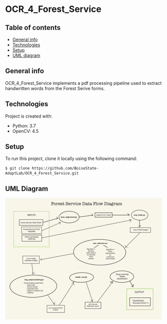 # OCR_4_Forest_Service

## Table of contents
* [General info](#general-info)
* [Technologies](#technologies)
* [Setup](#setup)
* [UML diagram](#UML-diagram)

## General info
OCR_4_Forest_Service implements a pdf processing pipeline used to extract handwritten words from the Forest Serive forms. 
	
## Technologies
Project is created with:
* Python: 3.7
* OpenCV: 4.5
	
## Setup
To run this project, clone it locally using the following command:

```
$ git clone https://github.com/BoiseState-AdaptLab/OCR_4_Forest_Service.git
```


## UML Diagram
![alt text](https://github.com/BoiseState-AdaptLab/OCR_4_Forest_Service/blob/main/visuals/data-pipeline-production.jpg)
